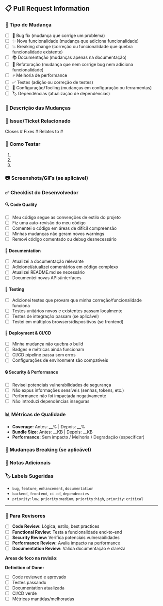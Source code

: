 ## 📋 **Pull Request Information**

### 🎯 **Tipo de Mudança**
<!-- Marque todas as opções aplicáveis -->
- [ ] 🐛 Bug fix (mudança que corrige um problema)
- [ ] ✨ Nova funcionalidade (mudança que adiciona funcionalidade)
- [ ] 💥 Breaking change (correção ou funcionalidade que quebra funcionalidade existente)
- [ ] 📚 Documentação (mudanças apenas na documentação)
- [ ] 🎨 Refatoração (mudança que nem corrige bug nem adiciona funcionalidade)
- [ ] ⚡ Melhoria de performance
- [ ] ✅ Testes (adição ou correção de testes)
- [ ] 🔧 Configuração/Tooling (mudanças em configuração ou ferramentas)
- [ ] 🏷️ Dependências (atualização de dependências)

### 📝 **Descrição das Mudanças**
<!-- Descreva suas mudanças de forma detalhada -->


### 🔗 **Issue/Ticket Relacionado**
<!-- Se aplicável, vincule issue(s) relacionada(s) -->
Closes #
Fixes #
Relates to #

### 🧪 **Como Testar**
<!-- Descreva como revisar e testar suas mudanças -->
1. 
2. 
3. 

### 📷 **Screenshots/GIFs** (se aplicável)
<!-- Adicione screenshots para mudanças visuais -->


### ✅ **Checklist do Desenvolvedor**
<!-- Marque todas as opções que se aplicam ao seu PR -->

#### 🔍 **Code Quality**
- [ ] Meu código segue as convenções de estilo do projeto
- [ ] Fiz uma auto-revisão do meu código
- [ ] Comentei o código em áreas de difícil compreensão
- [ ] Minhas mudanças não geram novos warnings
- [ ] Removi código comentado ou debug desnecessário

#### 📝 **Documentation**
- [ ] Atualizei a documentação relevante
- [ ] Adicionei/atualizei comentários em código complexo
- [ ] Atualizei README.md se necessário
- [ ] Documentei novas APIs/interfaces

#### 🧪 **Testing**
- [ ] Adicionei testes que provam que minha correção/funcionalidade funciona
- [ ] Testes unitários novos e existentes passam localmente
- [ ] Testes de integração passam (se aplicável)
- [ ] Testei em múltiplos browsers/dispositivos (se frontend)

#### 🚀 **Deployment & CI/CD**
- [ ] Minha mudança não quebra o build
- [ ] Badges e métricas ainda funcionam
- [ ] CI/CD pipeline passa sem erros
- [ ] Configurações de environment são compatíveis

#### 🔒 **Security & Performance**
- [ ] Revisei potenciais vulnerabilidades de segurança
- [ ] Não expus informações sensíveis (senhas, tokens, etc.)
- [ ] Performance não foi impactada negativamente
- [ ] Não introduzi dependências inseguras

### 📊 **Métricas de Qualidade**
<!-- Preencha se relevante -->
- **Coverage:** Antes: __% | Depois: __%
- **Bundle Size:** Antes: __KB | Depois: __KB  
- **Performance:** Sem impacto / Melhoria / Degradação (especificar)

### 🚨 **Mudanças Breaking** (se aplicável)
<!-- Descreva mudanças que quebram compatibilidade -->


### 📝 **Notas Adicionais**
<!-- Informações extras para os revisores -->


### 🏷️ **Labels Sugeridas**
<!-- Sugira labels que se aplicam a este PR -->
- `bug`, `feature`, `enhancement`, `documentation`
- `backend`, `frontend`, `ci-cd`, `dependencies`
- `priority:low`, `priority:medium`, `priority:high`, `priority:critical`

---

### 👥 **Para Revisores**
<!-- Orientações para revisão -->
- [ ] **Code Review:** Lógica, estilo, best practices
- [ ] **Functional Review:** Testa a funcionalidade end-to-end  
- [ ] **Security Review:** Verifica potenciais vulnerabilidades
- [ ] **Performance Review:** Avalia impacto na performance
- [ ] **Documentation Review:** Valida documentação e clareza

**Areas de foco na revisão:**
<!-- Destaque áreas que precisam de atenção especial -->


**Definition of Done:**
- [ ] Code reviewed e aprovado
- [ ] Testes passando
- [ ] Documentation atualizada
- [ ] CI/CD verde
- [ ] Métricas mantidas/melhoradas